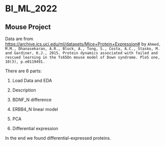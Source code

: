 # BI_ML_2022
## Mouse Project

Data are from <https://archive.ics.uci.edu/ml/datasets/Mice+Protein+Expression#> by `Ahmed, M.M., Dhanasekaran, A.R., Block, A., Tong, S., Costa, A.C., Stasko, M. and Gardiner, K.J., 2015. Protein dynamics associated with failed and rescued learning in the Ts65Dn mouse model of Down syndrome. PloS one, 10(3), p.e0119491.`

There are 6 parts:
1. Load Data and EDA

2. Description

3. BDNF_N difference

4. ERBB4_N linear model

5. PCA

6. Differential expression

In the end we found differential-expressed proteins.

